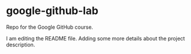# google-github-lab
Repo for the Google GitHub course.

I am editing the README file. Adding some more details about the project description.
